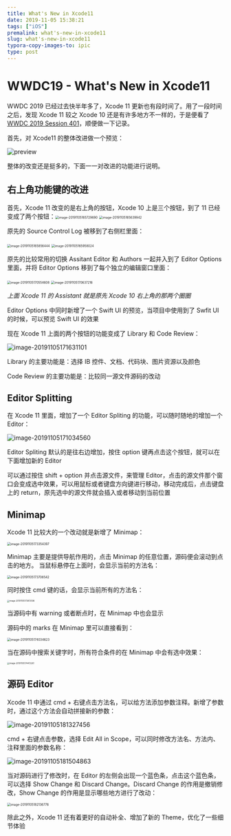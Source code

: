 ```yaml
---
title: What's New in Xcode11
date: 2019-11-05 15:38:21
tags: ["iOS"]
premalink: what's-new-in-xcode11
slug: what's-new-in-xcode11
typora-copy-images-to: ipic
type: post
---
```


# WWDC19 - What's New in Xcode11

WWDC 2019 已经过去快半年多了，Xcode 11 更新也有段时间了。用了一段时间之后，发现 Xcode 11 较之 Xcode 10 还是有许多地方不一样的，于是便看了 [WWDC 2019 Session 401](https://developer.apple.com/videos/play/wwdc2019/401/)，顺便做一下记录。

首先，对 Xcode11 的整体改进做一个预览：

![preview](https://tva1.sinaimg.cn/large/006y8mN6ly1g8n98whgi4j30wc0ha7fe.jpg)

整体的改变还是挺多的，下面一一对改进的功能进行说明。

## 右上角功能键的改进

首先，Xcode 11 改变的是右上角的按钮，Xcode 10 上是三个按钮，到了 11 已经变成了两个按钮：<img src="https://tva1.sinaimg.cn/large/006y8mN6ly1g8n9nrz958j30ee03gq32.jpg" alt="image-20191105165729690" style="zoom:50%;" /> 			<img src="https://tva1.sinaimg.cn/large/006y8mN6ly1g8n9mwnaxgj30cc03iweo.jpg" alt="image-20191105165639942" style="zoom:50%;" />     



原先的 Source Control Log 被移到了右侧栏里面：

<img src="https://tva1.sinaimg.cn/large/006y8mN6ly1g8n9p9xusdj30ec05ktam.jpg" alt="image-20191105165856444" style="zoom:50%;" /> 			<img src="https://tva1.sinaimg.cn/large/006y8mN6ly1g8n9qc8ozdj30ee054dg7.jpg" alt="image-20191105165958024" style="zoom:50%;" />



原先的比较常用的切换 Assitant Editor 和 Authors 一起并入到了 Editor Options 里面，并将 Editor Options 移到了每个独立的编辑窗口里面：

<img src="https://tva1.sinaimg.cn/large/006y8mN6ly1g8n9wj9q5yj30ec05uwgf.jpg" alt="image-20191105170554608" style="zoom:50%;" />  			<img src="https://tva1.sinaimg.cn/large/006y8mN6ly1g8n9x9yx7vj30a00bgdlp.jpg" alt="image-20191105170637216" style="zoom:50%;" />  	  	 	  

*上面 Xcode 11 的 Assistant 就是原先 Xcode 10 右上角的那两个圈圈*

Editor Options 中同时新增了一个 Swift UI 的预览，当项目中使用到了 Swfit UI 的时候，可以预览 Swift UI 的效果

现在 Xcode 11 上面的两个按钮的功能变成了 Library 和 Code Review：

![image-20191105171631101](https://tva1.sinaimg.cn/large/006y8mN6ly1g8na7koerqj30b203iwex.jpg)

Library 的主要功能是：选择 IB 控件、文档、代码块、图片资源以及颜色

Code Review 的主要功能是：比较同一源文件源码的改动

## Editor Splitting

在 Xcode 11 里面，增加了一个 Editor Spliting 的功能，可以随时随地的增加一个 Editor：

![image-20191105171034560](https://tva1.sinaimg.cn/large/006y8mN6ly1g8na1dqbffj307c0460sm.jpg)

Editor Spliting 默认的是往右边增加，按住 option 键再点击这个按钮，就可以在下面增加新的 Editor

可以通过按住 shift + option 并点击源文件，来管理 Editor，点击的源文件那个窗口会变成选中效果，可以用鼠标或者键盘方向键进行移动，移动完成后，点击键盘上的 return，原先选中的源文件就会插入或者移动到当前位置



## Minimap

Xcode 11 比较大的一个改动就是新增了 Minimap：

<img src="https://tva1.sinaimg.cn/large/006y8mN6ly1g8napo7hbsj309w0lmjxt.jpg" alt="image-20191105173354397" style="zoom:50%;" />

Minimap 主要是提供导航作用的，点击 Minimap 的任意位置，源码便会滚动到点击的地方。 当鼠标悬停在上面时，会显示当前的方法名：

<img src="https://tva1.sinaimg.cn/large/006y8mN6ly1g8naszwn6tj30h40l0mxq.jpg" alt="image-20191105173706542" style="zoom:50%;" />

同时按住 cmd 键的话，会显示当前所有的方法名：

<img src="https://tva1.sinaimg.cn/large/006y8mN6ly1g8nau5ip8rj30so0zi461.jpg" alt="image-20191105173813596" style="zoom:33%;" />

当源码中有 warning 或者断点时，在 Minimap 中也会显示

源码中的 marks 在 Minimap 里可以直接看到：

<img src="https://tva1.sinaimg.cn/large/006y8mN6ly1g8nawlhq2ej307w0isglu.jpg" alt="image-20191105174034623" style="zoom:50%;" />

当在源码中搜索关键字时，所有符合条件的在 Minimap 中会有选中效果：

<img src="https://tva1.sinaimg.cn/large/006y8mN6ly1g8nb0ed9c3j30860s8dgh.jpg" alt="image-20191105174413261" style="zoom:33%;" />



## 源码 Editor

Xcode 11 中通过 cmd + 右键点击方法名，可以给方法添加参数注释。新增了参数时，通过这个方法会自动拼接新的参数：

![image-20191105181327456](https://tva1.sinaimg.cn/large/006y8mN6ly1g8nbutwblij31he0b67en.jpg)

cmd + 右键点击参数，选择 Edit All in Scope，可以同时修改方法名、方法内、注释里面的参数名称：

![image-20191105181504863](https://tva1.sinaimg.cn/large/006y8mN6ly1g8nbwii6k1j314e08stb8.jpg)



当对源码进行了修改时，在 Editor 的左侧会出现一个蓝色条，点击这个蓝色条，可以选择 Show Change 和 Discard Change。Discard Change 的作用是撤销修改，Show Change 的作用是显示哪些地方进行了改动：

<img src="https://tva1.sinaimg.cn/large/006y8mN6ly1g8nc3aq6aqj30im06atdg.jpg" alt="image-20191105182136776" style="zoom:50%;" />



除此之外，Xcode 11 还有着更好的自动补全、增加了新的 Theme，优化了一些细节体验
